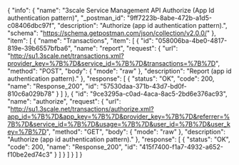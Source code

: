 {
  "info": {
    "name": "3scale Service Management API Authorize (App Id authentication pattern)",
    "_postman_id": "9ff7223b-8abe-472b-a1d5-c08406dbc97f",
    "description": "Authorize (app id authentication pattern).",
    "schema": "https://schema.getpostman.com/json/collection/v2.0.0/"
  },
  "item": [
    {
      "name": "Transactions",
      "item": [
        {
          "id": "058006ba-4be0-4817-819e-39b6557bfba6",
          "name": "report",
          "request": {
            "url": "http://su1.3scale.net/transactions.xml?provider_key=%7B%7D&service_id=%7B%7D&transactions=%7B%7D",
            "method": "POST",
            "body": {
              "mode": "raw"
            },
            "description": "Report (app id authentication pattern)."
          },
          "response": [
            {
              "status": "OK",
              "code": 200,
              "name": "Response_200",
              "id": "57530daa-371b-43d7-bd0f-810c6a029b78"
            }
          ]
        },
        {
          "id": "9ce3295a-c0ad-4aca-8ac5-2bd6e376ac93",
          "name": "authorize",
          "request": {
            "url": "http://su1.3scale.net/transactions/authorize.xml?app_id=%7B%7D&app_key=%7B%7D&provider_key=%7B%7D&referrer=%7B%7D&service_id=%7B%7D&usage=%7B%7D&user_id=%7B%7D&user_key=%7B%7D",
            "method": "GET",
            "body": {
              "mode": "raw"
            },
            "description": "Authorize (app id authentication pattern)."
          },
          "response": [
            {
              "status": "OK",
              "code": 200,
              "name": "Response_200",
              "id": "415f7400-f1a7-4932-a652-f10be2ed74c3"
            }
          ]
        }
      ]
    }
  ]
}